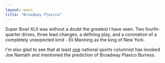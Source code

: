 ```yaml
---
layout: main
title: "Broadway Plaxico"
---
```

Super Bowl XLII was without a doubt the greatest I have seen. Two fourth-
quarter drives, three lead changes, a defining play, and a coronation of a
completely unexpected kind - Eli Manning as the king of New York.

  
I'm also glad to see that at least
[one](http://www.suntimes.com/sports/mariotti/775348,mariotti020408.article)
national sports columnist has invoked Joe Namath and mentioned the prediction
of Broadway Plaxico Burress.

